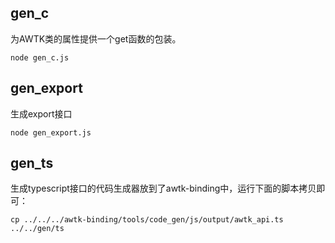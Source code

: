 ## gen\_c

为AWTK类的属性提供一个get函数的包装。

```
node gen_c.js
```

## gen\_export

生成export接口

```
node gen_export.js
```

## gen\_ts

生成typescript接口的代码生成器放到了awtk-binding中，运行下面的脚本拷贝即可：

```
cp ../../../awtk-binding/tools/code_gen/js/output/awtk_api.ts ../../gen/ts
```
